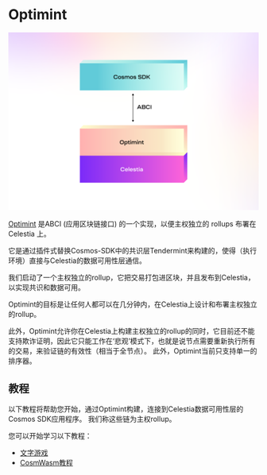 # Optimint

![optimint](/img/optimint.png)

[Optimint](https://github.com/celestiaorg/optimint) 是ABCI (应用区块链接口) 的一个实现，以便主权独立的 rollups 布署在 Celestia 上。

它是通过插件式替换Cosmos-SDK中的共识层Tendermint来构建的，使得（执行环境）直接与Celestia的数据可用性层通信。

我们启动了一个主权独立的rollup，它把交易打包进区块，并且发布到Celestia，以实现共识和数据可用。

Optimint的目标是让任何人都可以在几分钟内，在Celestia上设计和布署主权独立的rollup。

此外，Optimint允许你在Celestia上构建主权独立的rollup的同时，它目前还不能支持欺诈证明，因此它只能工作在‘悲观’模式下，也就是说节点需要重新执行所有的交易，来验证链的有效性（相当于全节点）。 此外，Optimint当前只支持单一的排序器。

## 教程

以下教程将帮助您开始，通过Optimint构建，连接到Celestia数据可用性层的Cosmos SDK应用程序。 我们称这些链为主权rollup。

您可以开始学习以下教程：

- [文字游戏](./wordle.md)
- [CosmWasm教程](./cosmwasm.md)
